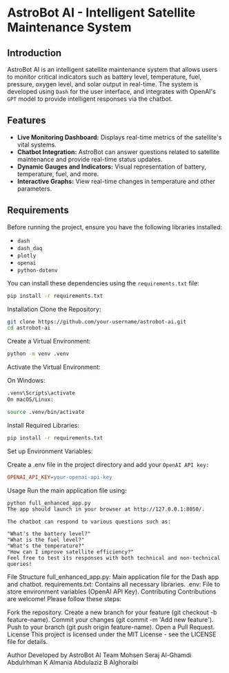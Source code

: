 # AstroBot AI - Intelligent Satellite Maintenance System

## Introduction
AstroBot AI is an intelligent satellite maintenance system that allows users to monitor critical indicators such as battery level, temperature, fuel, pressure, oxygen level, and solar output in real-time. The system is developed using `Dash` for the user interface, and integrates with OpenAI's `GPT` model to provide intelligent responses via the chatbot.

## Features
- **Live Monitoring Dashboard:** Displays real-time metrics of the satellite's vital systems.
- **Chatbot Integration:** AstroBot can answer questions related to satellite maintenance and provide real-time status updates.
- **Dynamic Gauges and Indicators:** Visual representation of battery, temperature, fuel, and more.
- **Interactive Graphs:** View real-time changes in temperature and other parameters.

## Requirements
Before running the project, ensure you have the following libraries installed:

- `dash`
- `dash_daq`
- `plotly`
- `openai`
- `python-dotenv`

You can install these dependencies using the `requirements.txt` file:

```bash
pip install -r requirements.txt
```

Installation
Clone the Repository:

```bash
git clone https://github.com/your-username/astrobot-ai.git
cd astrobot-ai
```
Create a Virtual Environment:

```bash
python -m venv .venv
```
Activate the Virtual Environment:

On Windows:
```bash
.venv\Scripts\activate
On macOS/Linux:
```
```bash
source .venv/bin/activate
```
Install Required Libraries:

```bash
pip install -r requirements.txt
```
Set up Environment Variables:

Create a .env file in the project directory and add your 
```OpenAI API key:```
```makefile
OPENAI_API_KEY=your-openai-api-key
```
Usage
Run the main application file using:

```bash
python full_enhanced_app.py
The app should launch in your browser at http://127.0.0.1:8050/.
```

```Chatbot Usage
The chatbot can respond to various questions such as:

"What's the battery level?"
"What is the fuel level?"
"What's the temperature?"
"How can I improve satellite efficiency?"
Feel free to test its responses with both technical and non-technical queries!

```
File Structure
full_enhanced_app.py: Main application file for the Dash app and chatbot.
requirements.txt: Contains all necessary libraries.
.env: File to store environment variables (OpenAI API Key).
Contributing
Contributions are welcome! Please follow these steps:

Fork the repository.
Create a new branch for your feature (git checkout -b feature-name).
Commit your changes (git commit -m 'Add new feature').
Push to your branch (git push origin feature-name).
Open a Pull Request.
License
This project is licensed under the MIT License - see the LICENSE file for details.

Author
Developed by AstroBot AI Team 
Mohsen Seraj Al-Ghamdi 
Abdulrhman K Almania
Abdulaziz B Alghoraibi
